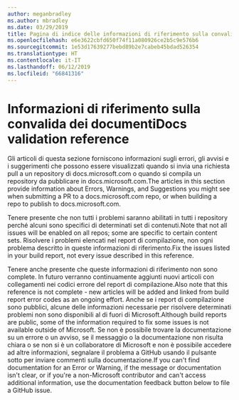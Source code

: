 ```yaml
---
author: meganbradley
ms.author: mbradley
ms.date: 03/29/2019
title: Pagina di indice delle informazioni di riferimento sulla convalida
ms.openlocfilehash: e6e3622cbfd650f74f11a080926ce2b5c9e576b6
ms.sourcegitcommit: 1e53d17639277bebd89b2e7cabeb45bdad526354
ms.translationtype: HT
ms.contentlocale: it-IT
ms.lasthandoff: 06/12/2019
ms.locfileid: "66841316"
---
```

# <a name="docs-validation-reference"></a><span data-ttu-id="5c37d-102">Informazioni di riferimento sulla convalida dei documenti</span><span class="sxs-lookup"><span data-stu-id="5c37d-102">Docs validation reference</span></span>

<span data-ttu-id="5c37d-103">Gli articoli di questa sezione forniscono informazioni sugli errori, gli avvisi e i suggerimenti che possono essere visualizzati quando si invia una richiesta pull a un repository di docs.microsoft.com o quando si compila un repository da pubblicare in docs.microsoft.com.</span><span class="sxs-lookup"><span data-stu-id="5c37d-103">The articles in this section provide information about Errors, Warnings, and Suggestions you might see when submitting a PR to a docs.microsoft.com repo, or when building a repo to publish to docs.microsoft.com.</span></span>

<span data-ttu-id="5c37d-104">Tenere presente che non tutti i problemi saranno abilitati in tutti i repository perché alcuni sono specifici di determinati set di contenuti.</span><span class="sxs-lookup"><span data-stu-id="5c37d-104">Note that not all issues will be enabled on all repos; some are specific to certain content sets.</span></span> <span data-ttu-id="5c37d-105">Risolvere i problemi elencati nel report di compilazione, non ogni problema descritto in queste informazioni di riferimento.</span><span class="sxs-lookup"><span data-stu-id="5c37d-105">Fix the issues listed in your build report, not every issue described in this reference.</span></span>

<span data-ttu-id="5c37d-106">Tenere anche presente che queste informazioni di riferimento non sono complete. In futuro verranno continuamente aggiunti nuovi articoli con collegamenti nei codici errore del report di compilazione.</span><span class="sxs-lookup"><span data-stu-id="5c37d-106">Also note that this reference is not complete - new articles will be added and linked from build report error codes as an ongoing effort.</span></span> <span data-ttu-id="5c37d-107">Anche se i report di compilazione sono pubblici, alcune delle informazioni necessarie per risolvere determinati problemi non sono disponibili al di fuori di Microsoft.</span><span class="sxs-lookup"><span data-stu-id="5c37d-107">Although build reports are public, some of the information required to fix some issues is not available outside of Microsoft.</span></span> <span data-ttu-id="5c37d-108">Se non è possibile trovare la documentazione su un errore o un avviso, se il messaggio o la documentazione non risulta chiara o se non si è un collaboratore di Microsoft e non è possibile accedere ad altre informazioni, segnalare il problema a GitHub usando il pulsante sotto per inviare commenti sulla documentazione.</span><span class="sxs-lookup"><span data-stu-id="5c37d-108">If you can't find documentation for an Error or Warning, if the message or documentation isn't clear, or if you're a non-Microsoft contributor and can't access additional information, use the documentation feedback button below to file a GitHub issue.</span></span>
